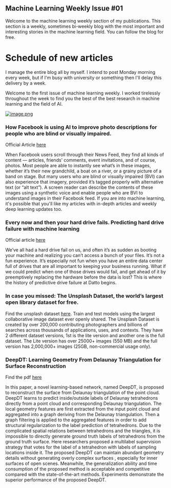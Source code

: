## Machine Learning Weekly Issue #01

Welcome to the machine learning weekly section of my publications. This section is a weekly, sometimes bi-weekly blog with the most important and interesting stories in the machine learning field. You can follow the blog for free.

# Schedule of new articles
I manage the entire blog all by myself. I intend to post Monday morning every week, but if I'm busy with university or something then I'll delay this delivery by a week.

Welcome to the first issue of machine learning weekly. I worked tirelessly throughout the week to find you the best of the best research in machine learning and the field of AI.

[![image.png](https://cdn.hashnode.com/res/hashnode/image/upload/v1613025383277/qT41p1MVB.png)](https://github.iamroyakash.com/AKDSFramework-docs/)

### How Facebook is using AI to improve photo descriptions for people who are blind or visually impaired.

Official Article [here](https://tech.fb.com/how-facebook-is-using-ai-to-improve-photo-descriptions-for-people-who-are-blind-or-visually-impaired/)

When Facebook users scroll through their News Feed, they find all kinds of content — articles, friends’ comments, event invitations, and of course, photos. Most people are able to instantly see what’s in these images, whether it’s their new grandchild, a boat on a river, or a grainy picture of a band on stage. But many users who are blind or visually impaired (BVI) can also experience that imagery, provided it’s tagged properly with alternative text (or “alt text”). A screen reader can describe the contents of these images using a synthetic voice and enable people who are BVI to understand images in their Facebook feed.
If you are into machine learning, it's possible that you'll like my articles with in-depth articles and weekly deep learning updates too.


### Every now and then your hard drive fails. Predicting hard drive failure with machine learning

Official article [here](https://datto.engineering/post/predicting-hard-drive-failure-with-machine-learning)

We’ve all had a hard drive fail on us, and often it’s as sudden as booting your machine and realizing you can’t access a bunch of your files. It’s not a fun experience. It’s especially not fun when you have an entire data center full of drives that are all important to keeping your business running. What if we could predict when one of those drives would fail, and get ahead of it by preemptively replacing the hardware before the data is lost? This is where the history of predictive drive failure at Datto begins.

### In case you missed: The Unsplash Dataset, the world’s largest open library dataset for free.
Find the unsplash dataset [here](https://unsplash.com/data).
Train and test models using the largest collaborative image dataset ever openly shared. The Unsplash Dataset is created by over 200,000 contributing photographers and billions of searches across thousands of applications, uses, and contexts. They have 2 different dataset versions, 1st is the lite version and another one is the full dataset. The Lite version has over 25000+ images (550 MB) and the full version has 2,000,000+ images (25GB, non-commercial usage only).

### DeepDT: Learning Geometry From Delaunay Triangulation for Surface Reconstruction

Find the pdf [here](https://arxiv.org/pdf/2101.10353)

In this paper, a novel learning-based network, named DeepDT, is proposed to reconstruct the surface from Delaunay triangulation of the point cloud. DeepDT learns to predict inside/outside labels of Delaunay tetrahedrons directly from a point cloud and corresponding Delaunay triangulation. The local geometry features are first extracted from the input point cloud and aggregated into a graph deriving from the Delaunay triangulation. Then a graph filtering is applied to the aggregated features in order to add structural regularization to the label prediction of tetrahedrons. Due to the complicated spatial relations between tetrahedrons and the triangles, it is impossible to directly generate ground truth labels of tetrahedrons from the ground truth surface. Here researchers proposed a multilabel supervision strategy that votes for the label of a tetrahedron with labels of sampling locations inside it. The proposed DeepDT can maintain abundant geometry details without generating overly complex surfaces , especially for inner surfaces of open scenes. Meanwhile, the generalization ability and time consumption of the proposed method is acceptable and competitive compared with the state-of-the-art methods. Experiments demonstrate the superior performance of the proposed DeepDT.